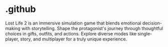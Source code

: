 # .github
Lost Life 2 is an immersive simulation game that blends emotional decision-making with storytelling. Shape the protagonist's journey through thoughtful choices in gifts, outfits, and actions. Explore diverse modes like single-player, story, and multiplayer for a truly unique experience.
